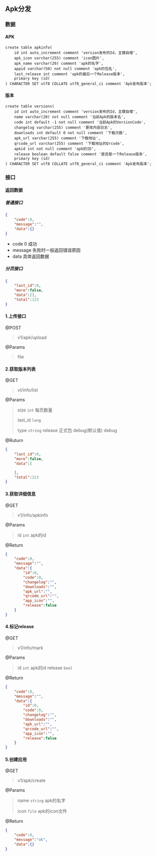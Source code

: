 ## Apk分发

### 数据

#### APK
```shell
create table apkinfo(
    id int auto_increment comment 'version发布的Id，主键自增',
    apk_icon varchar(255) comment 'icon图片',
    apk_name varchar(20) comment 'apk的名字',
    appid varchar(50) not null comment 'apk的包名',
    last_release int comment 'apk的最后一个Release版本',
    primary key (id)
) CHARACTER SET utf8 COLLATE utf8_general_ci comment 'Apk发布版本';
```


#### 版本

```shell
create table versions(
    id int auto_increment comment 'version发布的Id，主键自增',
    name varchar(20) not null comment '当前Apk的版本名',
    code int default -1 not null comment '当前Apk的VersionCode',
    changelog varchar(255) comment '更改内容日志',
    downloads int default 0 not null comment '下载次数',
    apk_url varchar(255) comment '下载地址',
    qrcode_url varchar(255) comment '下载地址的Qrcode',
    apkid int not null comment 'apk的ID',
    release boolean default false comment '是否是一个Release版本',
    primary key (id)
) CHARACTER SET utf8 COLLATE utf8_general_ci comment 'Apk发布版本';

```


### 接口

#### 返回数据

##### 普通接口
```json
{
    "code":0,
    "message":"",
    "data":{}
}
```
- code  0 成功  
- message  失败时一般返回错误原因
- data  具体返回数据

##### 分页接口
```json
{
    "last_id":0,
    "more":false,
    "data":[],
    "total":123
}
```


#### 1.上传接口

@POST
> v1/apk/upload

@Params
> file


#### 2.获取版本列表
@GET
> vl/info/list

@Params
> size  `int` 每页数量
> 
> last_id  `long`
>   
> type  `string`  release 正式包  debug(默认值) debug

@Ruturn
```json
{
    "last_id":0,
    "more":false,
    "data":[

    ],
    "total":213
}

```
#### 3.获取详细信息
@GET
> v1/info/apkinfo

@Params
> id `int` apk的id

@Return
```json
{
    "code":0,
    "message":"",
    "data":{
        "id":0,
        "code":0,
        "changelog":"",
        "downloads":"",
        "apk_url":"",
        "qrcode_url":"",
        "app_icon":"",
        "release":false
    }
}
```

#### 4.标记release
@GET
> v1/info/mark

@Params
> id `int` apk的id
> release `bool` 

@Return
```json
{
    "code":0,
    "message":"",
    "data":{
        "id":0,
        "code":0,
        "changelog":"",
        "downloads":"",
        "apk_url":"",
        "qrcode_url":"",
        "app_icon":"",
        "release":false
    }
}
```

#### 5.创建应用
@GET
> v1/apk/create

@Params
> name `string` apk的名字
> 
> icon `file`  apk的icon文件

@Return
```json
{
    "code":0,
    "message":"ok",
    "data":{}
}
```